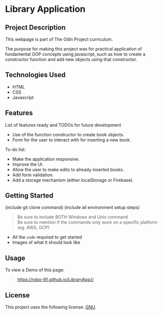 # Library Application

## Project Description

This webpage is part of The Odin Project curriculum.

The purpose for making this project was for practical application of fundamental OOP concepts using javascript, such as how to create a constructor function and add new objects using that constructor.

## Technologies Used

* HTML
* CSS
* Javascript

## Features

List of features ready and TODOs for future development
* Use of the function constructor to create book objects.
* Form for the user to interact with for inserting a new book.

To-do list:
* Make the application responsive.
* Improve the UI.
* Allow the user to make edits to already inserted books.
* Add form validation.
* Add a storage mechanism (either localStorage or Firebase).

## Getting Started
   
(include git clone command)
(include all environment setup steps)

> Be sure to include BOTH Windows and Unix command  
> Be sure to mention if the commands only work on a specific platform (eg. AWS, GCP)

- All the `code` required to get started
- Images of what it should look like

## Usage

To view a Demo of this page: 
> https://robo-91.github.io/LibraryApp//

## License

This project uses the following license: [GNU](https://www.gnu.org/licenses/gpl-3.0.en.html).
